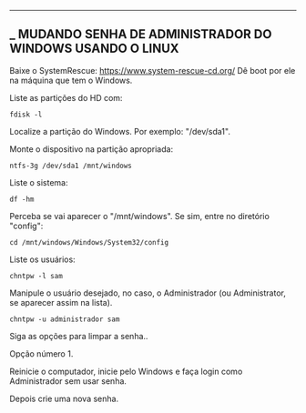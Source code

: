 ------------------------------------------------------------
_	MUDANDO SENHA DE ADMINISTRADOR DO WINDOWS USANDO O LINUX
------------------------------------------------------------

Baixe o SystemRescue: https://www.system-rescue-cd.org/
Dê boot por ele na máquina que tem o Windows.

Liste as partições do HD com: 

	fdisk -l

Localize a partição do Windows. Por exemplo: "/dev/sda1".

Monte o dispositivo na partição apropriada:

	ntfs-3g /dev/sda1 /mnt/windows

Liste o sistema: 

	df -hm

Perceba se vai aparecer o "/mnt/windows".
Se sim, entre no diretório "config":

	cd /mnt/windows/Windows/System32/config

Liste os usuários: 

	chntpw -l sam

Manipule o usuário desejado, no caso, o Administrador (ou Administrator, se aparecer assim na lista).

	chntpw -u administrador sam

Siga as opções para limpar a senha..

Opção número 1. 
            
Reinicie o computador, inicie pelo Windows e faça login como Administrador sem usar senha. 

Depois crie uma nova senha.